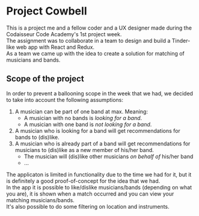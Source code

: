 # Project Cowbell

This is a project me and a fellow coder and a UX designer made during the Codaisseur Code Academy's 1st project week.  
The assignment was to collaborate in a team to design and build a Tinder-like web app with React and Redux.  
As a team we came up with the idea to create a solution for matching of musicians and bands.

## Scope of the project

In order to prevent a ballooning scope in the week that we had, we decided to take into account the following assumptions:

1. A musician can be part of one band at max. Meaning:
    * A musician with no bands is *looking for a band*.
    * A musician with one band is *not looking for a band*.
2. A musician who is looking for a band will get recommendations for bands to (dis)like.
3. A musician who is already part of a band will get recommendations for musicians to (dis)like as a new member of his/her band.
    * The musician will (dis)like other musicians *on behalf of* his/her band
    * ...

The applicaton is limited in functionality due to the time we had for it, but it is definitely a good proof-of-concept for the idea that we had.  
In the app it is possible to like/dislike musicians/bands (depending on what you are), it is shown when a match occurred and you can view your matching musicians/bands.  
It's also possible to do some filtering on location and instruments.
